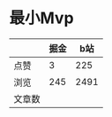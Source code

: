 # 最小Mvp

|        | 掘金 | b站  |
| ------ | ---- | ---- |
| 点赞   | 3    |  225   |
| 浏览   | 245    |  2491    |
| 文章数 |     |     |

